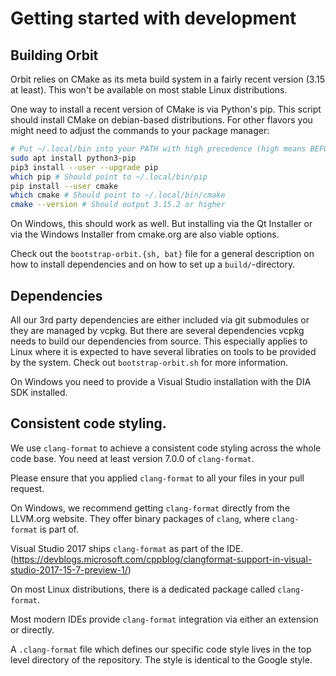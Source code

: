 # Getting started with development

## Building Orbit

Orbit relies on CMake as its meta build system in a fairly recent version
(3.15 at least). This won't be available on most stable Linux distributions.

One way to install a recent version of CMake is via Python's pip. This
script should install CMake on debian-based distributions. For other
flavors you might need to adjust the commands to your package manager:

```bash
# Put ~/.local/bin into your PATH with high precedence (high means BEFORE /usr/bin).
sudo apt install python3-pip
pip3 install --user --upgrade pip
which pip # Should point to ~/.local/bin/pip
pip install --user cmake
which cmake # Should point to ~/.local/bin/cmake
cmake --version # Should output 3.15.2 or higher
```

On Windows, this should work as well. But installing via the Qt Installer or
via the Windows Installer from cmake.org are also viable options.

Check out the `bootstrap-orbit.{sh, bat}` file for a general description on how
to install dependencies and on how to set up a `build/`-directory.

## Dependencies

All our 3rd party dependencies are either included via git submodules or they are
managed by vcpkg. But there are several dependencies vcpkg needs to build our
dependencies from source. This especially applies to Linux where it is expected
to have several libraties on tools to be provided by the system. Check out
`bootstrap-orbit.sh` for more information.

On Windows you need to provide a Visual Studio installation with the DIA SDK
installed.


## Consistent code styling.

We use `clang-format` to achieve a consistent code styling across
the whole code base. You need at least version 7.0.0 of `clang-format`.

Please ensure that you applied `clang-format` to all your
files in your pull request.

On Windows, we recommend getting `clang-format` directly from the
LLVM.org website. They offer binary packages of `clang`, where
`clang-format` is part of.

Visual Studio 2017 ships `clang-format` as part of the IDE.
(https://devblogs.microsoft.com/cppblog/clangformat-support-in-visual-studio-2017-15-7-preview-1/)

On most Linux distributions, there is a dedicated package called `clang-format`.

Most modern IDEs provide `clang-format` integration via either an extension
or directly.

A `.clang-format` file which defines our specific code style lives in the
top level directory of the repository. The style is identical to the Google
style.